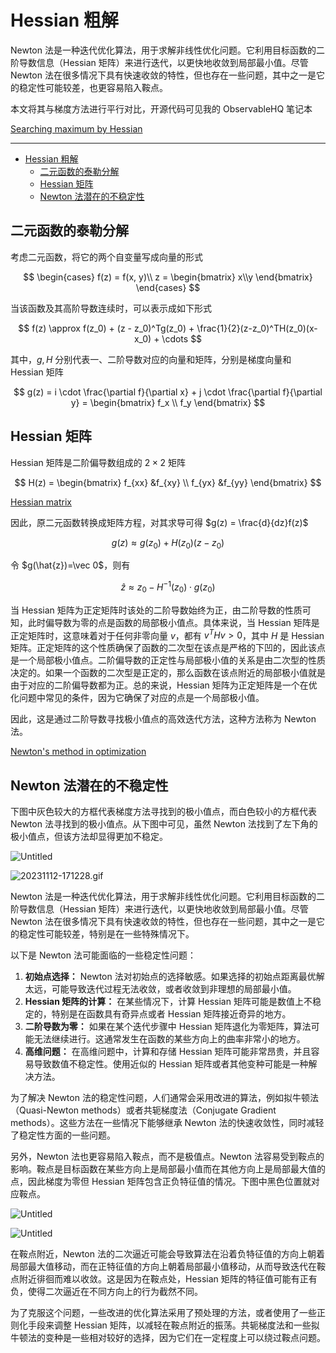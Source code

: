 # Hessian 粗解

Newton 法是一种迭代优化算法，用于求解非线性优化问题。它利用目标函数的二阶导数信息（Hessian 矩阵）来进行迭代，以更快地收敛到局部最小值。尽管 Newton 法在很多情况下具有快速收敛的特性，但也存在一些问题，其中之一是它的稳定性可能较差，也更容易陷入鞍点。

本文将其与梯度方法进行平行对比，开源代码可见我的 ObservableHQ 笔记本

[Searching maximum by Hessian](https://observablehq.com/@listenzcc/searching-maximum-by-hessian)

---
- [Hessian 粗解](#hessian-粗解)
  - [二元函数的泰勒分解](#二元函数的泰勒分解)
  - [Hessian 矩阵](#hessian-矩阵)
  - [Newton 法潜在的不稳定性](#newton-法潜在的不稳定性)


## 二元函数的泰勒分解

考虑二元函数，将它的两个自变量写成向量的形式

$$
\begin{cases}
f(z) = f(x, y)\\
z = \begin{bmatrix} x\\y \end{bmatrix}
\end{cases}
$$

当该函数及其高阶导数连续时，可以表示成如下形式

$$
f(z) \approx f(z_0) + (z - z_0)^Tg(z_0) + \frac{1}{2}(z-z_0)^TH(z_0)(x-x_0) + \cdots
$$

其中，$g, H$ 分别代表一、二阶导数对应的向量和矩阵，分别是梯度向量和 Hessian 矩阵

$$
g(z) = i \cdot \frac{\partial f}{\partial x} + j \cdot \frac{\partial f}{\partial y} = \begin{bmatrix} f_x \\ f_y \end{bmatrix}
$$

## Hessian 矩阵

Hessian 矩阵是二阶偏导数组成的 $2 \times 2$ 矩阵

$$
H(z) = \begin{bmatrix}
f_{xx} &f_{xy} \\
f_{yx} &f_{yy}
\end{bmatrix}
$$

[Hessian matrix](https://en.wikipedia.org/wiki/Hessian_matrix)

因此，原二元函数转换成矩阵方程，对其求导可得 $g(z) = \frac{d}{dz}f(z)$

$$
g(z) \approx g(z_0) + H(z_0)(z-z_0)
$$

令 $g(\hat{z})=\vec 0$，则有

$$
\hat{z} \approx z_0 - H^{-1}(z_0) \cdot g(z_0)
$$

当 Hessian 矩阵为正定矩阵时该处的二阶导数始终为正，由二阶导数的性质可知，此时偏导数为零的点是函数的局部极小值点。具体来说，当 Hessian 矩阵是正定矩阵时，这意味着对于任何非零向量 $v$，都有 $v^T H v > 0$，其中 $H$ 是 Hessian 矩阵。正定矩阵的这个性质确保了函数的二次型在该点是严格的下凹的，因此该点是一个局部极小值点。二阶偏导数的正定性与局部极小值的关系是由二次型的性质决定的。如果一个函数的二次型是正定的，那么函数在该点附近的局部极小值就是由于对应的二阶偏导数都为正。总的来说，Hessian 矩阵为正定矩阵是一个在优化问题中常见的条件，因为它确保了对应的点是一个局部极小值。

因此，这是通过二阶导数寻找极小值点的高效迭代方法，这种方法称为 Newton 法。

[Newton&#039;s method in optimization](https://en.wikipedia.org/wiki/Newton's_method_in_optimization)

## Newton 法潜在的不稳定性

下图中灰色较大的方框代表梯度方法寻找到的极小值点，而白色较小的方框代表 Newton 法寻找到的极小值点。从下图中可见，虽然 Newton 法找到了左下角的极小值点，但该方法却显得更加不稳定。

![Untitled](Hessian%20%E7%B2%97%E8%A7%A3%20a67da2d9c9eb41f6affa31d47445098d/Untitled.png)

![20231112-171228.gif](Hessian%20%E7%B2%97%E8%A7%A3%20a67da2d9c9eb41f6affa31d47445098d/20231112-171228.gif)

Newton 法是一种迭代优化算法，用于求解非线性优化问题。它利用目标函数的二阶导数信息（Hessian 矩阵）来进行迭代，以更快地收敛到局部最小值。尽管 Newton 法在很多情况下具有快速收敛的特性，但也存在一些问题，其中之一是它的稳定性可能较差，特别是在一些特殊情况下。

以下是 Newton 法可能面临的一些稳定性问题：

1. **初始点选择：** Newton 法对初始点的选择敏感。如果选择的初始点距离最优解太远，可能导致迭代过程无法收敛，或者收敛到非理想的局部最小值。
2. **Hessian 矩阵的计算：** 在某些情况下，计算 Hessian 矩阵可能是数值上不稳定的，特别是在函数具有奇异点或者 Hessian 矩阵接近奇异的地方。
3. **二阶导数为零：** 如果在某个迭代步骤中 Hessian 矩阵退化为零矩阵，算法可能无法继续进行。这通常发生在函数的某些方向上的曲率非常小的地方。
4. **高维问题：** 在高维问题中，计算和存储 Hessian 矩阵可能非常昂贵，并且容易导致数值不稳定性。使用近似的 Hessian 矩阵或者其他变种可能是一种解决方法。

为了解决 Newton 法的稳定性问题，人们通常会采用改进的算法，例如拟牛顿法（Quasi-Newton methods）或者共轭梯度法（Conjugate Gradient methods）。这些方法在一些情况下能够继承 Newton 法的快速收敛性，同时减轻了稳定性方面的一些问题。

另外，Newton 法也更容易陷入鞍点，而不是极值点。Newton 法容易受到鞍点的影响。鞍点是目标函数在某些方向上是局部最小值而在其他方向上是局部最大值的点，因此梯度为零但 Hessian 矩阵包含正负特征值的情况。下图中黑色位置就对应鞍点。

![Untitled](Hessian%20%E7%B2%97%E8%A7%A3%20a67da2d9c9eb41f6affa31d47445098d/Untitled%201.png)

![Untitled](Hessian%20%E7%B2%97%E8%A7%A3%20a67da2d9c9eb41f6affa31d47445098d/Untitled%202.png)

在鞍点附近，Newton 法的二次逼近可能会导致算法在沿着负特征值的方向上朝着局部最大值移动，而在正特征值的方向上朝着局部最小值移动，从而导致迭代在鞍点附近徘徊而难以收敛。这是因为在鞍点处，Hessian 矩阵的特征值可能有正有负，使得二次逼近在不同方向上的行为截然不同。

为了克服这个问题，一些改进的优化算法采用了预处理的方法，或者使用了一些正则化手段来调整 Hessian 矩阵，以减轻在鞍点附近的振荡。共轭梯度法和一些拟牛顿法的变种是一些相对较好的选择，因为它们在一定程度上可以绕过鞍点问题。